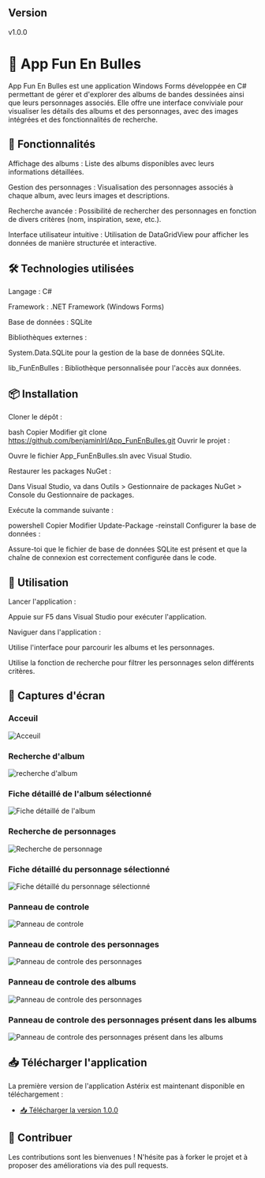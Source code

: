 ## Version
v1.0.0

# 🎨 App Fun En Bulles
App Fun En Bulles est une application Windows Forms développée en C# permettant de gérer et d'explorer des albums de bandes dessinées ainsi que leurs personnages associés. Elle offre une interface conviviale pour visualiser les détails des albums et des personnages, avec des images intégrées et des fonctionnalités de recherche.

## 🧰 Fonctionnalités
Affichage des albums : Liste des albums disponibles avec leurs informations détaillées.

Gestion des personnages : Visualisation des personnages associés à chaque album, avec leurs images et descriptions.

Recherche avancée : Possibilité de rechercher des personnages en fonction de divers critères (nom, inspiration, sexe, etc.).

Interface utilisateur intuitive : Utilisation de DataGridView pour afficher les données de manière structurée et interactive.

## 🛠️ Technologies utilisées
Langage : C#

Framework : .NET Framework (Windows Forms)

Base de données : SQLite

Bibliothèques externes :

System.Data.SQLite pour la gestion de la base de données SQLite.

lib_FunEnBulles : Bibliothèque personnalisée pour l'accès aux données.

## 📦 Installation
Cloner le dépôt :

bash
Copier
Modifier
git clone https://github.com/benjaminlrl/App_FunEnBulles.git
Ouvrir le projet :

Ouvre le fichier App_FunEnBulles.sln avec Visual Studio.

Restaurer les packages NuGet :

Dans Visual Studio, va dans Outils > Gestionnaire de packages NuGet > Console du Gestionnaire de packages.

Exécute la commande suivante :

powershell
Copier
Modifier
Update-Package -reinstall
Configurer la base de données :

Assure-toi que le fichier de base de données SQLite est présent et que la chaîne de connexion est correctement configurée dans le code.

## 🚀 Utilisation
Lancer l'application :

Appuie sur F5 dans Visual Studio pour exécuter l'application.

Naviguer dans l'application :

Utilise l'interface pour parcourir les albums et les personnages.

Utilise la fonction de recherche pour filtrer les personnages selon différents critères.

## 📸 Captures d'écran
### Acceuil
![Acceuil](image/acceuil.png)

### Recherche d'album
![recherche d'album](image/rechercheAlbum.png)

### Fiche détaillé de l'album sélectionné
![Fiche détaillé de l'album](image/detailficheAlbum.png)

### Recherche de personnages
![Recherche de personnage](image/recherchePersonnage.png)

###  Fiche détaillé du personnage sélectionné
![Fiche détaillé du personnage sélectionné](image/detailfichePersonnage.png)

### Panneau de controle
![Panneau de controle](image/panneaudecontrole.png)

### Panneau de controle des personnages
![Panneau de controle des personnages](image/personnageCRUD.png)

### Panneau de controle des albums
![Panneau de controle des personnages](image/AlbumCRUD.png)

### Panneau de controle des personnages présent dans les albums
![Panneau de controle des personnages présent dans les albums](image/perosnnageAlbumCRUD.png)

## 📥 Télécharger l'application
La première version de l'application Astérix est maintenant disponible en téléchargement :
- [📥 Télécharger la version 1.0.0](https://github.com/benjaminlrl/App_FunEnBulles/releases/download/v1.0.0/FunEnBulles_1.0.0_win-x64.zip)

## 🤝 Contribuer
Les contributions sont les bienvenues ! N'hésite pas à forker le projet et à proposer des améliorations via des pull requests.
